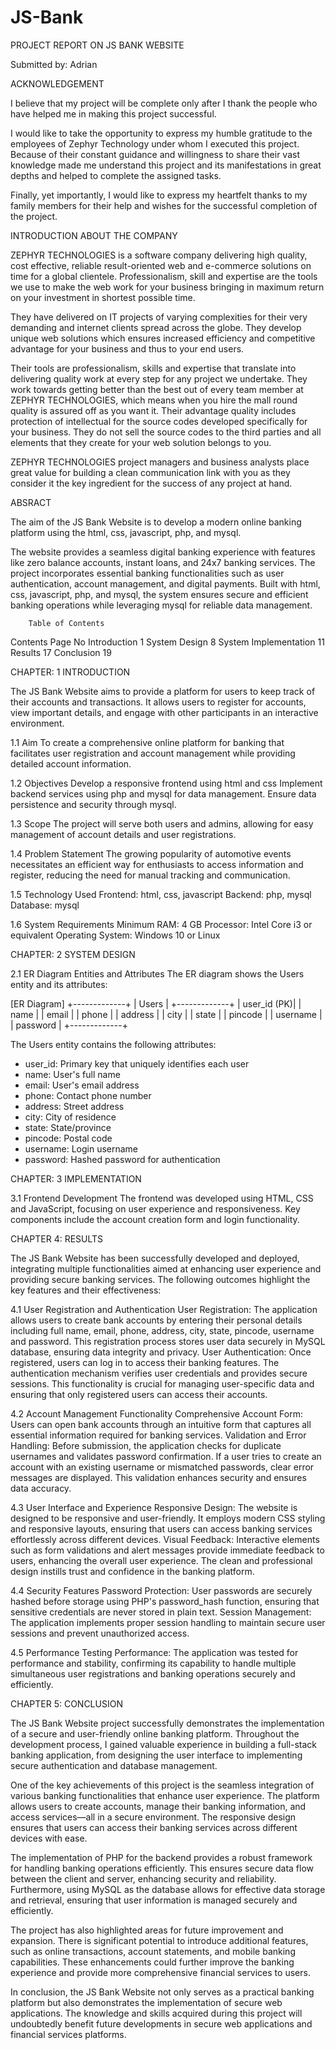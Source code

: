 # JS-Bank

PROJECT REPORT ON
JS BANK WEBSITE


Submitted by: Adrian

ACKNOWLEDGEMENT

I believe that my project will be complete only after I thank the people who have helped me in making this project successful.

I would like to take the opportunity to express my humble gratitude to the employees of Zephyr Technology under whom I executed this project. Because of their constant guidance and willingness to share their vast knowledge made me understand this project and its manifestations in great depths and helped to complete the assigned tasks.

Finally, yet importantly, I would like to express my heartfelt thanks to my family members for their help and wishes for the successful completion of the project.


INTRODUCTION ABOUT THE COMPANY

ZEPHYR TECHNOLOGIES is a software company delivering high quality, cost effective, reliable result-oriented web and e-commerce solutions on time for a global clientele. Professionalism, skill and expertise are the tools we use to make the web work for your business bringing in maximum return on your investment in shortest possible time.

They have delivered on IT projects of varying complexities for their very demanding and internet clients spread across the globe. They develop unique web solutions which ensures increased efficiency and competitive advantage for your business and thus to your end users.

Their tools are professionalism, skills and expertise that translate into delivering quality work at every step for any project we undertake. They work towards getting better than the best out of every team member at ZEPHYR TECHNOLOGIES, which means when you hire the mall round quality is assured off as you want it. Their advantage quality includes protection of intellectual for the source codes developed specifically for your business. They do not sell the source codes to the third parties and all elements that they create for your web solution belongs to you.

ZEPHYR TECHNOLOGIES project managers and business analysts place great value for building a clean communication link with you as they consider it the key ingredient for the success of any project at hand.


ABSRACT

The aim of the JS Bank Website is to develop a modern online banking platform using the html, css, javascript, php, and mysql. 

The website provides a seamless digital banking experience with features like zero balance accounts, instant loans, and 24x7 banking services. The project incorporates essential banking functionalities such as user authentication, account management, and digital payments. Built with html, css, javascript, php, and mysql, the system ensures secure and efficient banking operations while leveraging mysql for reliable data management.

        Table of Contents
Contents	            Page No
Introduction	        1
System Design	        8
System Implementation	11
Results	                17
Conclusion	            19



CHAPTER: 1
INTRODUCTION


The JS Bank Website aims to provide a platform for users to keep track of their accounts and transactions. It allows users to register for accounts, view important details, and engage with other participants in an interactive environment.

1.1 Aim
To create a comprehensive online platform for banking that facilitates user registration and account management while providing detailed account information.

1.2 Objectives
Develop a responsive frontend using html and css
Implement backend services using php and mysql for data management.
Ensure data persistence and security through mysql.

1.3 Scope
The project will serve both users and admins, allowing for easy management of account details and user registrations.

1.4 Problem Statement
The growing popularity of automotive events necessitates an efficient way for enthusiasts to access information and register, reducing the need for manual tracking and communication.

1.5 Technology Used
Frontend: html, css, javascript
Backend: php, mysql
Database: mysql

1.6 System Requirements
Minimum RAM: 4 GB
Processor: Intel Core i3 or equivalent
Operating System: Windows 10 or Linux



CHAPTER: 2
SYSTEM DESIGN


2.1 ER Diagram Entities and Attributes
The ER diagram shows the Users entity and its attributes:

[ER Diagram]
+-------------+
|   Users     |
+-------------+
| user_id (PK)|
| name        |
| email       |
| phone       |
| address     |
| city        |
| state       |
| pincode     |
| username    |
| password    |
+-------------+

The Users entity contains the following attributes:
- user_id: Primary key that uniquely identifies each user
- name: User's full name
- email: User's email address
- phone: Contact phone number
- address: Street address
- city: City of residence  
- state: State/province
- pincode: Postal code
- username: Login username
- password: Hashed password for authentication



CHAPTER: 3
IMPLEMENTATION


3.1 Frontend Development
The frontend was developed using HTML, CSS and JavaScript, focusing on user experience and responsiveness. Key components include the account creation form and login functionality.



CHAPTER 4:
RESULTS


The JS Bank Website has been successfully developed and deployed, integrating multiple functionalities aimed at enhancing user experience and providing secure banking services. The following outcomes highlight the key features and their effectiveness:

4.1 User Registration and Authentication
User Registration: The application allows users to create bank accounts by entering their personal details including full name, email, phone, address, city, state, pincode, username and password. This registration process stores user data securely in MySQL database, ensuring data integrity and privacy.
User Authentication: Once registered, users can log in to access their banking features. The authentication mechanism verifies user credentials and provides secure sessions. This functionality is crucial for managing user-specific data and ensuring that only registered users can access their accounts.

4.2 Account Management Functionality
Comprehensive Account Form: Users can open bank accounts through an intuitive form that captures all essential information required for banking services.
Validation and Error Handling: Before submission, the application checks for duplicate usernames and validates password confirmation. If a user tries to create an account with an existing username or mismatched passwords, clear error messages are displayed. This validation enhances security and ensures data accuracy.

4.3 User Interface and Experience
Responsive Design: The website is designed to be responsive and user-friendly. It employs modern CSS styling and responsive layouts, ensuring that users can access banking services effortlessly across different devices.
Visual Feedback: Interactive elements such as form validations and alert messages provide immediate feedback to users, enhancing the overall user experience. The clean and professional design instills trust and confidence in the banking platform.

4.4 Security Features
Password Protection: User passwords are securely hashed before storage using PHP's password_hash function, ensuring that sensitive credentials are never stored in plain text.
Session Management: The application implements proper session handling to maintain secure user sessions and prevent unauthorized access.

4.5 Performance Testing
Performance: The application was tested for performance and stability, confirming its capability to handle multiple simultaneous user registrations and banking operations securely and efficiently.



CHAPTER 5:
CONCLUSION


The JS Bank Website project successfully demonstrates the implementation of a secure and user-friendly online banking platform. Throughout the development process, I gained valuable experience in building a full-stack banking application, from designing the user interface to implementing secure authentication and database management.

One of the key achievements of this project is the seamless integration of various banking functionalities that enhance user experience. The platform allows users to create accounts, manage their banking information, and access services—all in a secure environment. The responsive design ensures that users can access their banking services across different devices with ease.

The implementation of PHP for the backend provides a robust framework for handling banking operations efficiently. This ensures secure data flow between the client and server, enhancing security and reliability. Furthermore, using MySQL as the database allows for effective data storage and retrieval, ensuring that user information is managed securely and efficiently.

The project has also highlighted areas for future improvement and expansion. There is significant potential to introduce additional features, such as online transactions, account statements, and mobile banking capabilities. These enhancements could further improve the banking experience and provide more comprehensive financial services to users.

In conclusion, the JS Bank Website not only serves as a practical banking platform but also demonstrates the implementation of secure web applications. The knowledge and skills acquired during this project will undoubtedly benefit future developments in secure web applications and financial services platforms.
